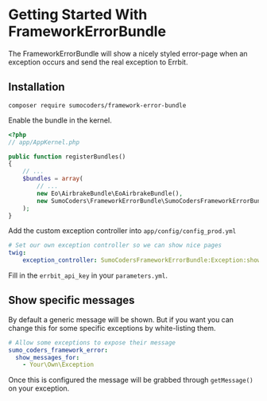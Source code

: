 # Getting Started With FrameworkErrorBundle

The FrameworkErrorBundle will show a nicely styled error-page when an exception
occurs and send the real exception to Errbit.

## Installation

    composer require sumocoders/framework-error-bundle

Enable the bundle in the kernel.

```php
<?php
// app/AppKernel.php

public function registerBundles()
{
    // ...
    $bundles = array(
        // ...
        new Eo\AirbrakeBundle\EoAirbrakeBundle(),
        new SumoCoders\FrameworkErrorBundle\SumoCodersFrameworkErrorBundle(),
    );
}
```

Add the custom exception controller into `app/config/config_prod.yml`

```yaml
# Set our own exception controller so we can show nice pages
twig:
    exception_controller: SumoCodersFrameworkErrorBundle:Exception:showException
```

Fill in the `errbit_api_key` in your `parameters.yml`.

## Show specific messages

By default a generic message will be shown. But if you want you can change this
 for some specific exceptions by white-listing them.

```yaml
# Allow some exceptions to expose their message
sumo_coders_framework_error:
  show_messages_for:
    - Your\Own\Exception
```

Once this is configured the message will be grabbed through `getMessage()` on 
your exception.

